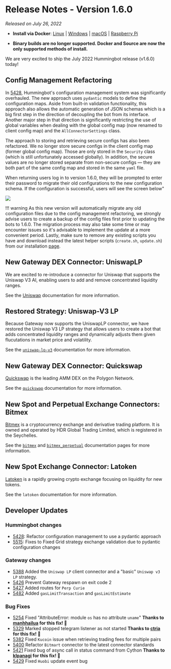 # Release Notes - Version 1.6.0

*Released on July 26, 2022*

- **Install via Docker**: [Linux](../installation/docker.md) | [Windows](../installation/docker.md) | [macOS](../installation/docker.md) | [Raspberry Pi](../installation/raspberry-pi.md)

- **Binary builds are no longer supported. Docker and Source are now the only supported methods of install.**

We are very excited to ship the July 2022 Hummingbot release (v1.6.0) today!

## Config Management Refactoring

In [5428](https://github.com/hummingbot/hummingbot/pull/5428), Hummingbot's configuration management system was significantly overhauled. The new approach uses `pydantic` models to define the configuration maps. Aside from built-in validation functionality, this approach also allows the automatic generation of JSON schemas which is a big first step in the direction of decoupling the bot from its interface. Another major step in that direction is significantly restricting the use of global variables when dealing with the global config map (now renamed to client config map) and the `AllConnectorSettings` class.

The approach to storing and retrieving secure configs has also been refactored. We no longer store secure configs in the client config map (former global config map). Those are only stored in the `Security` class (which is still unfortunately accessed globally). In addition, the secure values are no longer stored separate from non-secure configs — they are both part of the same config map and stored in the same `yaml` file.

When returning users log in to version 1.6.0, they will be prompted to enter their password to migrate their old configurations to the new configuration schema. If the configuration is successful, users will see the screen below"

![](/assets/img/config-refactor.png)

!!! warning
    As this new version will automatically migrate any old configuration files due to the config management refactoring, we strongly advise users to create a backup of the config files first prior to updating the bots to 1.6.0. The migration process may also take some time or may encounter issues so it's advisable to implement the update at a more convenient period. Lastly, make sure to remove any existing scripts you have and download instead the latest helper scripts (`create.sh`, `update.sh`) from our installation [page](../installation/docker.md).

## New Gateway DEX Connector: UniswapLP

We are excited to re-introduce a connector for Uniswap that supports the Uniswap V3 AI, enabling users to add and remove concentrated liquidity ranges.

See the [Uniswap](../strategies/amm-v3-lp.md) documentation for more information.

## Restored Strategy: Uniswap-V3 LP

Because Gateway now supports the UniswapLP connector, we have restored the Uniswap V3 LP strategy that allows users to create a bot that adds concentrated liquidity ranges and dynamically adjusts them given flucutations in market price and volatility.

See the [`uniswap-lp-v3`](../strategies/amm-v3-lp.md) documentation for more information.

## New Gateway DEX Connector: Quickswap

[Quickswap](https://quickswap.exchange/) is the leading AMM DEX on the Polygon Network.

See the [`quickswap`](../exchanges/quickswap.md) documentation for more information.

## New Spot and Perpetual Exchange Connectors: Bitmex

[Bitmex](https://www.bitmex.com/) is a cryptocurrency exchange and derivative trading platform. It is owned and operated by HDR Global Trading Limited, which is registered in the Seychelles.

See the [`bitmex`](/exchanges/bitmex/) and [`bitmex_perpetual`](../exchanges/bitmex.md) documentation pages for more information.

## New Spot Exchange Connector: Latoken

[Latoken](https://latoken.com/) is a rapidly growing crypto exchange focusing on liquidity for new tokens.

See the `latoken` documentation for more information.

## Developer Updates

### Hummingbot changes

- [5428](https://github.com/hummingbot/hummingbot/pull/5428): Refactor configuration management to use a pydantic approach
- [5515](https://github.com/hummingbot/hummingbot/pull/5515): Fixes to Fixed Grid strategy exchange validation due to pydantic configuration changes

### Gateway changes

- [5388](https://github.com/hummingbot/hummingbot/pull/5388) Added the `Uniswap LP` client connector and a "basic" `Uniswap v3 LP` strategy.
- [5426](https://github.com/hummingbot/hummingbot/pull/5426) Prevent Gateway respawn on exit code 2
- [5427](https://github.com/hummingbot/hummingbot/pull/5427) Added routes for `Perp Curie`
- [5482](https://github.com/hummingbot/hummingbot/pull/5482) Added `gasLimitTransaction` and `gasLimitEstimate`

### Bug Fixes

- [5254](https://github.com/hummingbot/hummingbot/pull/5254) Fixed "AttributeError: module `os` has no attribute `uname`" **Thanks to [manhhailua](https://github.com/manhhailua) for this fix! 🙏**
- [5329](https://github.com/hummingbot/hummingbot/issues/5329) Marked stopped telegram listener as not started **Thanks to [ctria](https://github.com/ctria) for this fix! 🙏**
- [5382](https://github.com/hummingbot/hummingbot/issues/5382) Fixed `Kucoin` issue when retrieving trading fees for multiple pairs
- [5400](https://github.com/hummingbot/hummingbot/issues/5400) Refactor `Bitmart` connector to the latest connector standards
- [5421](https://github.com/hummingbot/hummingbot/pull/5421) Fixed bug of async call in status command from Cython **Thanks to [klpanagi](https://github.com/klpanagi) for this fix! 🙏**
- [5429](https://github.com/hummingbot/hummingbot/pull/5429) Fixed `Huobi` update event bug
